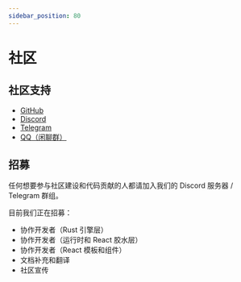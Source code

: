 ```yaml
---
sidebar_position: 80
---
```


# 社区

## 社区支持

- [GitHub](https://github.com/DeepSpaceMill/doufu)
- [Discord](https://discord.gg/wmTekCNarG)
- [Telegram](https://t.me/doufumoe)
- [QQ（闲聊群）](http://qm.qq.com/cgi-bin/qm/qr?_wv=1027&k=dcB58s03NbyIENYYtp0IHa8aTcUzlBF4&authKey=cgKWlgzqOhczlLbJbGo%2F1wLiUzH%2FMXNSTxz%2BNhDjMufuw0egSin7eqZKoRD7vF4l&noverify=0&group_code=293602841)

## 招募

任何想要参与社区建设和代码贡献的人都请加入我们的 Discord 服务器 / Telegram 群组。

目前我们正在招募：

- 协作开发者（Rust 引擎层）
- 协作开发者（运行时和 React 胶水层）
- 协作开发者（React 模板和组件）
- 文档补充和翻译
- 社区宣传
